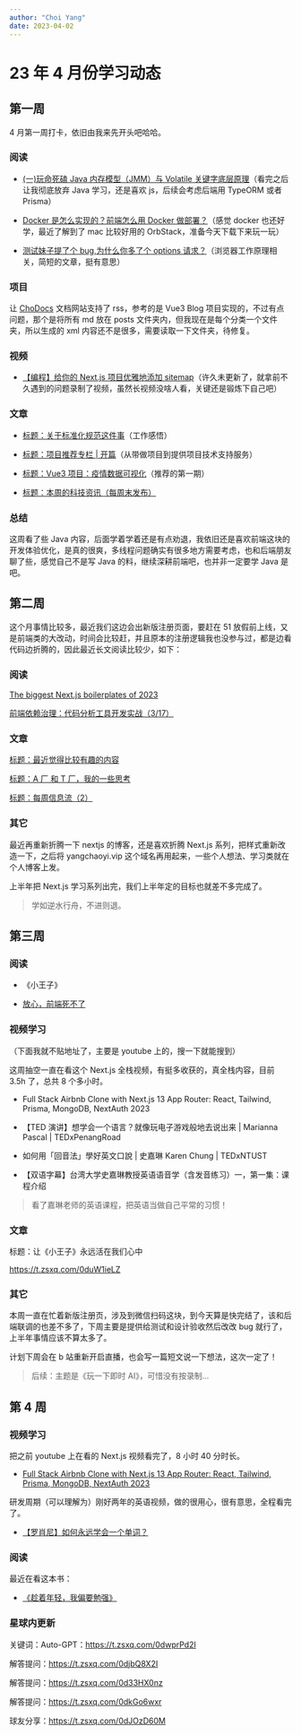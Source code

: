 ```yaml
---
author: "Choi Yang"
date: 2023-04-02
---
```


# 23 年 4 月份学习动态

## 第一周

4 月第一周打卡，依旧由我来先开头吧哈哈。

### 阅读

- [(一)玩命死磕 Java 内存模型（JMM）与 Volatile 关键字底层原理](https://juejin.cn/post/6977323236186914852)（看完之后让我彻底放弃 Java 学习，还是喜欢 js，后续会考虑后端用 TypeORM 或者 Prisma）

- [Docker 是怎么实现的？前端怎么用 Docker 做部署？](https://juejin.cn/post/7137621606469222414)（感觉 docker 也还好学，最近了解到了 mac 比较好用的 OrbStack，准备今天下载下来玩一玩）

- [测试妹子提了个 bug,为什么你多了个 options 请求？](https://juejin.cn/post/7206264862657445947)（浏览器工作原理相关，简短的文章，挺有意思）

### 项目

让 [ChoDocs](https://chodocs.cn/) 文档网站支持了 rss，参考的是 Vue3 Blog 项目实现的，不过有点问题，那个是将所有 md 放在 posts 文件夹内，但我现在是每个分类一个文件夹，所以生成的 xml 内容还不是很多，需要读取一下文件夹，待修复。

### 视频

- [【编程】给你的 Next.js 项目优雅地添加 sitemap](https://www.bilibili.com/video/BV1JN411P7Dk/)（许久未更新了，就拿前不久遇到的问题录制了视频，虽然长视频没啥人看，关键还是锻炼下自己吧）

### 文章

- [标题：关于标准化规范这件事](https://t.zsxq.com/0ck6paA5E)（工作感悟）

- [标题：项目推荐专栏 | 开篇](https://t.zsxq.com/0cf6tPpVA)（从带做项目到提供项目技术支持服务）

- [标题：Vue3 项目：疫情数据可视化](https://t.zsxq.com/0cS6xGRhJ)（推荐的第一期）

- [标题：本周的科技资讯（每周末发布）](https://t.zsxq.com/0cmo2QBEt)

### 总结

这周看了些 Java 内容，后面学着学着还是有点劝退，我依旧还是喜欢前端这块的开发体验优化，是真的很爽，多线程问题确实有很多地方需要考虑，也和后端朋友聊了些，感觉自己不是写 Java 的料，继续深耕前端吧，也并非一定要学 Java 是吧。

## 第二周

这个月事情比较多，最近我们这边会出新版注册页面，要赶在 51 放假前上线，又是前端类的大改动，时间会比较赶，并且原本的注册逻辑我也没参与过，都是边看代码边折腾的，因此最近长文阅读比较少，如下：

### 阅读

[The biggest Next.js boilerplates of 2023](https://theodorusclarence.com/blog/nextjs-boilerplate-2023)

[前端依赖治理：代码分析工具开发实战（3/17）](https://juejin.cn/book/7202598408815640631)

### 文章

[标题：最近觉得比较有趣的内容](https://t.zsxq.com/0djKIsHmD)

[标题：A 厂 和 T 厂，我的一些思考](https://t.zsxq.com/0ddTtsPLB)

[标题：每周信息流（2）](https://t.zsxq.com/0dPDQPxaw)

### 其它

最近再重新折腾一下 nextjs 的博客，还是喜欢折腾 Next.js 系列，把样式重新改造一下，之后将 yangchaoyi.vip 这个域名再用起来，一些个人想法、学习类就在个人博客上发。

上半年把 Next.js 学习系列出完，我们上半年定的目标也就差不多完成了。

> 学如逆水行舟，不进则退。

## 第三周

### 阅读

- 《小王子》

- [放心，前端死不了](https://juejin.cn/post/7224325360598302781)

### 视频学习

（下面我就不贴地址了，主要是 youtube 上的，搜一下就能搜到）

这周抽空一直在看这个 Next.js 全栈视频，有挺多收获的，真全栈内容，目前 3.5h 了，总共 8 个多小时。

- Full Stack Airbnb Clone with Next.js 13 App Router: React, Tailwind, Prisma, MongoDB, NextAuth 2023

- 【TED 演讲】想学会一个语言？就像玩电子游戏般地去说出来 | Marianna Pascal | TEDxPenangRoad

- 如何用「回音法」學好英文口說 | 史嘉琳 Karen Chung | TEDxNTUST

- 【双语字幕】台湾大学史嘉琳教授英语语音学（含发音练习）一，第一集：课程介绍

> 看了嘉琳老师的英语课程，把英语当做自己平常的习惯！

### 文章

标题：让《小王子》永远活在我们心中

https://t.zsxq.com/0duW1ieLZ

### 其它

本周一直在忙着新版注册页，涉及到微信扫码这块，到今天算是快完结了，该和后端联调的也差不多了，下周主要是提供给测试和设计验收然后改改 bug 就行了，上半年事情应该不算太多了。

计划下周会在 b 站重新开启直播，也会写一篇短文说一下想法，这次一定了！

> 后续：主题是《玩一下即时 AI》，可惜没有按录制...

## 第 4 周

### 视频学习

把之前 youtube 上在看的 Next.js 视频看完了，8 小时 40 分时长。

- [Full Stack Airbnb Clone with Next.js 13 App Router: React, Tailwind, Prisma, MongoDB, NextAuth 2023](https://www.youtube.com/watch?v=c_-b_isI4vg)

研发周期（可以理解为）刚好两年的英语视频，做的很用心，很有意思，全程看完了。

- [【罗肖尼】如何永远学会一个单词？
  ](https://www.bilibili.com/video/BV1ns4y1A7fj/?vd_source=9b6c8716136aceeb3992f47f96111dd8)

### 阅读

最近在看这本书：

- [《趁着年轻，我偏要勉强》](https://weread.qq.com/web/bookDetail/03632890729fc921036eaf1)

### 星球内更新

关键词：Auto-GPT：https://t.zsxq.com/0dwprPd2I

解答提问：https://t.zsxq.com/0djbQ8X2I

解答提问：https://t.zsxq.com/0d33HX0nz

解答提问：https://t.zsxq.com/0dkGo6wxr

球友分享：https://t.zsxq.com/0dJOzD60M
